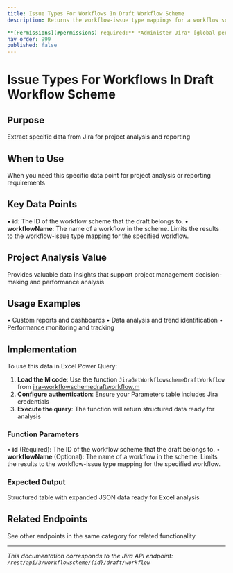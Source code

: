 ```yaml
---
title: Issue Types For Workflows In Draft Workflow Scheme
description: Returns the workflow-issue type mappings for a workflow scheme's draft.

**[Permissions](#permissions) required:** *Administer Jira* [global permissio...
nav_order: 999
published: false
---
```


# Issue Types For Workflows In Draft Workflow Scheme

## Purpose
Extract specific data from Jira for project analysis and reporting

## When to Use
When you need this specific data point for project analysis or reporting requirements

## Key Data Points
• **id**: The ID of the workflow scheme that the draft belongs to.
• **workflowName**: The name of a workflow in the scheme. Limits the results to the workflow-issue type mapping for the specified workflow.

## Project Analysis Value
Provides valuable data insights that support project management decision-making and performance analysis

## Usage Examples
• Custom reports and dashboards
• Data analysis and trend identification
• Performance monitoring and tracking

## Implementation
To use this data in Excel Power Query:

1. **Load the M code**: Use the function `JiraGetWorkflowschemeDraftWorkflow` from [jira-workflowschemedraftworkflow.m](../assets/jira-workflowschemedraftworkflow.m)
2. **Configure authentication**: Ensure your Parameters table includes Jira credentials
3. **Execute the query**: The function will return structured data ready for analysis

### Function Parameters
• **id** (Required): The ID of the workflow scheme that the draft belongs to.
• **workflowName** (Optional): The name of a workflow in the scheme. Limits the results to the workflow-issue type mapping for the specified workflow.

### Expected Output
Structured table with expanded JSON data ready for Excel analysis

## Related Endpoints
See other endpoints in the same category for related functionality

---
*This documentation corresponds to the Jira API endpoint: `/rest/api/3/workflowscheme/{id}/draft/workflow`*
